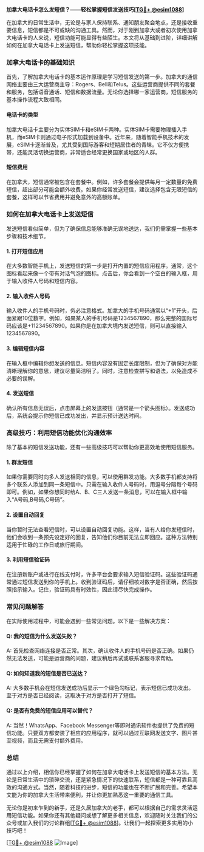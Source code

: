**加拿大电话卡怎么发短信？——轻松掌握短信发送技巧[[TG💪+ @esim1088](https://t.me/s/esim1088)]**

在加拿大的日常生活中，无论是与家人保持联系、通知朋友聚会地点，还是接收重要信息，短信都是不可或缺的沟通工具。然而，对于刚到加拿大或者初次使用加拿大电话卡的人来说，短信功能可能显得有些陌生。本文将从基础到进阶，详细讲解如何在加拿大电话卡上发送短信，帮助你轻松掌握这项技能。

### 加拿大电话卡的基础知识

首先，了解加拿大电话卡的基本运作原理是学习短信发送的第一步。加拿大的通信网络主要由三大运营商主导：Rogers、Bell和Telus。这些运营商提供不同的套餐和服务，包括语音通话、短信和数据流量。无论你选择哪一家运营商，短信服务的基本操作流程大致相同。

#### 电话卡的类型

加拿大电话卡主要分为实体SIM卡和eSIM卡两种。实体SIM卡需要物理插入手机，而eSIM卡则通过电子形式加载到设备中。近年来，随着智能手机技术的发展，eSIM卡逐渐普及，尤其受到国际游客和短期居住者的青睐。它不仅方便携带，还能灵活切换运营商，非常适合经常更换国家或地区的人群。

#### 短信费用

在加拿大，短信通常被包含在套餐中。例如，许多套餐会提供每月一定数量的免费短信，超出部分可能会额外收费。如果你经常发送短信，建议选择包含无限短信的套餐，这样可以节省费用并避免意外的高额账单。

### 如何在加拿大电话卡上发送短信

发送短信看似简单，但为了确保信息能够准确无误地送达，我们仍需掌握一些基本步骤和技术细节。

#### 1. 打开短信应用

在大多数智能手机上，发送短信的第一步是打开内置的短信应用程序。通常，这个图标看起来像一个带有对话气泡的图标。点击后，你会看到一个空白的输入框，用于输入收件人号码和短信内容。

#### 2. 输入收件人号码

输入收件人的手机号码时，务必注意格式。加拿大的手机号码通常以“+1”开头，后面紧跟10位数字。例如，如果某人的手机号码是1234567890，那么完整的国际号码应该是+11234567890。如果你是在加拿大境内发送短信，则可以直接输入1234567890。

#### 3. 编辑短信内容

在输入框中编辑你想发送的信息。短信内容没有固定长度限制，但为了确保对方能清晰理解你的意思，建议尽量简洁明了。同时，注意检查拼写和语法，以免造成不必要的误解。

#### 4. 发送短信

确认所有信息无误后，点击屏幕上的发送按钮（通常是一个箭头图标）。发送成功后，系统会提示你短信已成功发出，并显示预计送达时间。

### 高级技巧：利用短信功能优化沟通效率

除了基本的短信发送功能，还有一些高级技巧可以帮助你更高效地使用短信服务。

#### 1. 群发短信

如果你需要同时向多人发送相同的信息，可以使用群发功能。大多数手机都支持将多个联系人添加到同一条短信中。只需在输入收件人号码时，用逗号分隔每个号码即可。例如，如果你想同时给A、B、C三人发送一条消息，可以在输入框中输入“A号码,B号码,C号码”。

#### 2. 设置自动回复

当你暂时无法查看短信时，可以设置自动回复功能。这样，当有人给你发短信时，他们会收到一条预先设定好的回复，告知他们你目前无法立即回应。这种方法特别适用于忙碌的工作日或旅行期间。

#### 3. 利用短信验证码

在注册新账户或进行在线支付时，许多平台会要求输入短信验证码。这些验证码通常通过短信发送到你的手机上。收到验证码后，请仔细核对数字是否正确，然后按照指示输入。记住，验证码具有时效性，因此请尽快完成操作。

### 常见问题解答

在实际使用过程中，可能会遇到一些常见问题。以下是一些解决方案：

#### Q: 我的短信为什么发送失败？

A: 首先检查网络连接是否正常。其次，确认收件人的手机号码是否正确。如果仍然无法发送，可能是运营商的问题，建议稍后再试或联系客服寻求帮助。

#### Q: 如何知道我的短信是否已送达？

A: 大多数手机会在短信发送成功后显示一个绿色勾标记，表示短信已成功发出。至于对方是否已经阅读，这取决于对方是否打开了短信。

#### Q: 是否有免费的短信应用可以替代？

A: 当然！WhatsApp、Facebook Messenger等即时通讯软件也提供了免费的短信功能。只要双方都安装了相应的应用程序，就可以通过互联网发送文字、图片甚至视频，而且无需支付额外费用。

### 总结

通过以上介绍，相信你已经掌握了如何在加拿大电话卡上发送短信的基本方法。无论是日常生活中的琐碎交流，还是紧急情况下的快速联系，短信都是一种可靠且高效的沟通方式。当然，随着科技的进步，短信的功能也在不断扩展和完善。希望本文能为你的加拿大生活带来便利，并让你更加熟悉这一重要的通信工具。

无论你是初来乍到的新手，还是久居加拿大的老手，都可以根据自己的需求灵活运用短信功能。如果你还有其他疑问或想了解更多相关信息，欢迎随时关注我们的公众号或加入我们的讨论群组[[TG💪+ @esim1088](https://t.me/s/esim1088)]。让我们一起探索更多实用的小技巧吧！

[[TG💪+ @esim1088](https://t.me/s/esim1088) ![Image](https://i.postimg.cc/4NQfJmqS/Snipaste-2025-05-13-00-14-12.png)]
